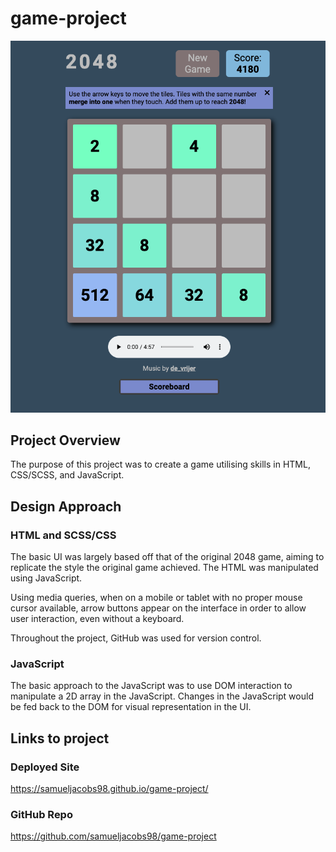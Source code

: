 # game-project

![deployed-website](./assets/images/2048screenshot.png)

## Project Overview

The purpose of this project was to create a game utilising skills in HTML, CSS/SCSS, and JavaScript.

## Design Approach

### HTML and SCSS/CSS

The basic UI was largely based off that of the original 2048 game, aiming to replicate the style the original game achieved. The HTML was manipulated using JavaScript.

Using media queries, when on a mobile or tablet with no proper mouse cursor available, arrow buttons appear on the interface in order to allow user interaction, even without a keyboard.

Throughout the project, GitHub was used for version control.

### JavaScript

The basic approach to the JavaScript was to use DOM interaction to manipulate a 2D array in the JavaScript. Changes in the JavaScript would be fed back to the DOM for visual representation in the UI.

## Links to project

### Deployed Site

https://samueljacobs98.github.io/game-project/

### GitHub Repo

https://github.com/samueljacobs98/game-project
